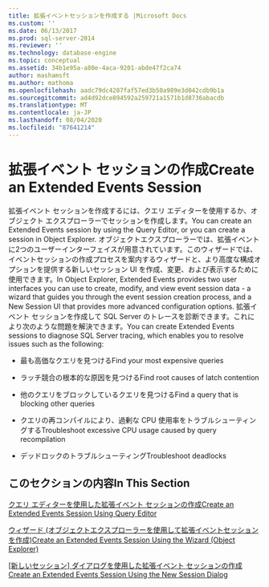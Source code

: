 ```yaml
---
title: 拡張イベントセッションを作成する |Microsoft Docs
ms.custom: ''
ms.date: 06/13/2017
ms.prod: sql-server-2014
ms.reviewer: ''
ms.technology: database-engine
ms.topic: conceptual
ms.assetid: 34b1e95a-a80e-4aca-9201-abde47f2ca74
author: mashamsft
ms.author: mathoma
ms.openlocfilehash: aadc79dc4287faf57ed3b50a989e3d042cdb9b1a
ms.sourcegitcommit: ad4d92dce894592a259721a1571b1d8736abacdb
ms.translationtype: MT
ms.contentlocale: ja-JP
ms.lasthandoff: 08/04/2020
ms.locfileid: "87641214"
---
```

# <a name="create-an-extended-events-session"></a><span data-ttu-id="f590e-102">拡張イベント セッションの作成</span><span class="sxs-lookup"><span data-stu-id="f590e-102">Create an Extended Events Session</span></span>
  <span data-ttu-id="f590e-103">拡張イベント セッションを作成するには、クエリ エディターを使用するか、オブジェクト エクスプローラーでセッションを作成します。</span><span class="sxs-lookup"><span data-stu-id="f590e-103">You can create an Extended Events session by using the Query Editor, or you can create a session in Object Explorer.</span></span> <span data-ttu-id="f590e-104">オブジェクトエクスプローラーでは、拡張イベントに2つのユーザーインターフェイスが用意されています。このウィザードでは、イベントセッションの作成プロセスを案内するウィザードと、より高度な構成オプションを提供する新しいセッション UI を作成、変更、および表示するために使用できます。</span><span class="sxs-lookup"><span data-stu-id="f590e-104">In Object Explorer, Extended Events provides two user interfaces you can use to create, modify, and view event session data - a wizard that guides you through the event session creation process, and a New Session UI that provides more advanced configuration options.</span></span> <span data-ttu-id="f590e-105">拡張イベント セッションを作成して SQL Server のトレースを診断できます。これにより次のような問題を解決できます。</span><span class="sxs-lookup"><span data-stu-id="f590e-105">You can create Extended Events sessions to diagnose SQL Server tracing, which enables you to resolve issues such as the following:</span></span>  
  
-   <span data-ttu-id="f590e-106">最も高価なクエリを見つける</span><span class="sxs-lookup"><span data-stu-id="f590e-106">Find your most expensive queries</span></span>  
  
-   <span data-ttu-id="f590e-107">ラッチ競合の根本的な原因を見つける</span><span class="sxs-lookup"><span data-stu-id="f590e-107">Find root causes of latch contention</span></span>  
  
-   <span data-ttu-id="f590e-108">他のクエリをブロックしているクエリを見つける</span><span class="sxs-lookup"><span data-stu-id="f590e-108">Find a query that is blocking other queries</span></span>  
  
-   <span data-ttu-id="f590e-109">クエリの再コンパイルにより、過剰な CPU 使用率をトラブルシューティングする</span><span class="sxs-lookup"><span data-stu-id="f590e-109">Troubleshoot excessive CPU usage caused by query recompilation</span></span>  
  
-   <span data-ttu-id="f590e-110">デッドロックのトラブルシューティング</span><span class="sxs-lookup"><span data-stu-id="f590e-110">Troubleshoot deadlocks</span></span>  
  
## <a name="in-this-section"></a><span data-ttu-id="f590e-111">このセクションの内容</span><span class="sxs-lookup"><span data-stu-id="f590e-111">In This Section</span></span>  
 [<span data-ttu-id="f590e-112">クエリ エディターを使用した拡張イベント セッションの作成</span><span class="sxs-lookup"><span data-stu-id="f590e-112">Create an Extended Events Session Using Query Editor</span></span>](../../2014/database-engine/create-an-extended-events-session-using-query-editor.md)  
  
 [<span data-ttu-id="f590e-113">ウィザード &#40;オブジェクトエクスプローラーを使用して拡張イベントセッションを作成&#41;</span><span class="sxs-lookup"><span data-stu-id="f590e-113">Create an Extended Events Session Using the Wizard &#40;Object Explorer&#41;</span></span>](../ssms/object/object-explorer.md)  
  
 <span data-ttu-id="f590e-114">[[新しいセッション] ダイアログを使用した拡張イベント セッションの作成](../../2014/database-engine/create-an-extended-events-session-using-the-new-session-dialog.md)</span><span class="sxs-lookup"><span data-stu-id="f590e-114">[Create an Extended Events Session Using the New Session Dialog](../../2014/database-engine/create-an-extended-events-session-using-the-new-session-dialog.md)</span></span>  
  
  
